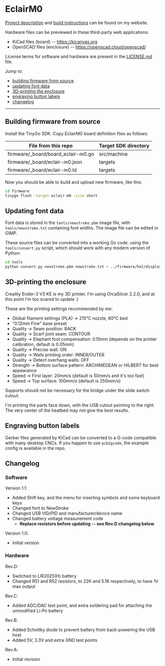 # EclairM0

[Project description](https://mateusznowak.dev/eclair) and [build instructions](https://mateusznowak.dev/eclair/build) can be found on my website.

Hardware files can be previewed in these third-party web applications:

- KiCad files (board) -- https://kicanvas.org
- OpenSCAD files (enclosure) -- https://openscad.cloud/openscad/

License terms for software and hardware are present in the [LICENSE.md](./LICENSE.md) file.

Jump to:

- [building firmware from source](#building-firmware-from-source)
- [updating font data](#updating-font-data)
- [3D-printing the enclosure](#3d-printing-the-enclosure)
- [engraving button labels](#engraving-button-labels)
- [changelog](#changelog)

---

## Building firmware from source

Install the TinyGo SDK. Copy EclairM0 board definition files as follows:

| File from this repo                | Target SDK directory |
|------------------------------------|----------------------|
| firmware/_board/board_eclair-m0.go | src/machine          |
| firmware/_board/eclair-m0.json     | targets              |
| firmware/_board/eclair-m0.ld       | targets              |

Now you should be able to build and upload new firmware, like this:

```bash
cd firmware
tinygo flash -target eclair-m0 -size short
```

## Updating font data

Font data is stored in the `tools/newstroke.pbm` image file, with `tools/newstroke.txt` containing font widths. The image file can be edited in GIMP.

These source files can be converted into a working Go code, using the `tools/convert.py` script, which should work with any modern version of Python:

```bash
cd tools
python convert.py newstroke.pbm newstroke.txt > ../firmware/hal/display/font.go
```

## 3D-printing the enclosure

Creality Ender-3 V3 KE is my 3D printer. I'm using OrcaSlicer 2.2.0, and at this point I'm too scared to update :)

These are the printing settings recommended by me:

- Global filament settings (PLA) &rarr; 215&deg;C nozzle, 60&deg;C bed
- "0.12mm Fine" base preset
- Quality &rarr; Seam position: BACK
- Quality &rarr; Scarf joint seam: CONTOUR
- Quality &rarr; Elephant foot compensation: 0.15mm (depends on the printer calibration, default is 0.05mm)
- Quality &rarr; Precise wall: ON
- Quality &rarr; Walls printing order: INNER/OUTER
- Quality &rarr; Detect overhang walls: OFF
- Strength &rarr; Bottom surface pattern: ARCHIMEDEAN or HILBERT for best appearance
- Speed &rarr; First layer: 20mm/s (default is 50mm/s and it's too fast)
- Speed &rarr; Top surface: 100mm/s (default is 250mm/s)

Supports should not be necessary for the bridge under the slide switch cutout.

I'm printing the parts face down, with the USB cutout pointing to the right. The very center of the heatbed may not give the best results.

## Engraving button labels

Gerber files generated by KiCad can be converted to a G-code compatible with many desktop CNCs. If you happen to use `pcb2gcode`, the example config is available in the repo.

## Changelog

### Software

Version 1.1:

- Added Shift key, and the menu for inserting symbols and some keyboard keys
- Changed font to NewStroke
- Changed USB VID/PID and manufacturer/device name
- Changed battery voltage measurement code 
  - **Replace resistors before updating -- see Rev.D changelog below**

Version 1.0:

- Initial version

### Hardware

Rev.D:

- Switched to LIR2025(H) battery
- Changed R51 and R52 resistors, to 22K and 5.1K respectively, to have 1V max output

Rev.C:

- Added ADC/DAC test point, and extra soldering pad for attaching the unmodified Li-Po battery

Rev.B:

- Added Schottky diode to prevent battery from back-powering the USB host
- Added 5V, 3.3V and extra GND test points

Rev.A:

- Initial revision
